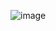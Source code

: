 ![image](https://github.com/companyakis/flutter-bootcamp-2024/assets/77589867/936cd18c-0a6b-4895-a4a0-1768e0ab357b)
